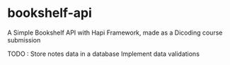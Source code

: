 # bookshelf-api

A Simple Bookshelf API with Hapi Framework, made as a Dicoding course submission

TODO :
Store notes data in a database
Implement data validations
